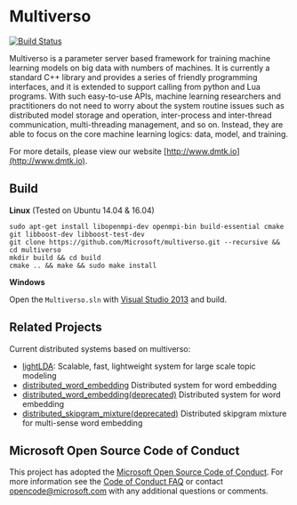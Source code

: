 Multiverso
==========
[![Build Status](https://travis-ci.org/Microsoft/Multiverso.svg?branch=master)](https://travis-ci.org/Microsoft/Multiverso)

Multiverso is a parameter server based framework for training machine learning models on big data with numbers of machines. It is currently a standard C++ library and provides a series of friendly programming interfaces, and it is extended to support calling from python and Lua programs. With such easy-to-use APIs, machine learning researchers and practitioners do not need to worry about the system routine issues such as distributed model storage and operation, inter-process and inter-thread communication, multi-threading management, and so on.
Instead, they are able to focus on the core machine learning logics: data, model, and training.

For more details, please view our website [http://www.dmtk.io](http://www.dmtk.io).

Build
----------

**Linux** (Tested on Ubuntu 14.04 & 16.04)

```
sudo apt-get install libopenmpi-dev openmpi-bin build-essential cmake git libboost-dev libboost-test-dev
git clone https://github.com/Microsoft/multiverso.git --recursive && cd multiverso
mkdir build && cd build
cmake .. && make && sudo make install
```

**Windows**

Open the `Multiverso.sln` with [Visual Studio 2013]() and build.

Related Projects
----------

Current distributed systems based on multiverso:

* [lightLDA](https://github.com/Microsoft/lightlda): Scalable, fast, lightweight system for large scale topic modeling
* [distributed_word_embedding](https://github.com/Microsoft/multiverso/tree/master/Applications/WordEmbedding) Distributed system for word embedding
* [distributed_word_embedding(deprecated)](https://github.com/Microsoft/distributed_word_embedding) Distributed system for word embedding
* [distributed_skipgram_mixture(deprecated)](https://github.com/Microsoft/distributed_skipgram_mixture) Distributed skipgram mixture for multi-sense word embedding

Microsoft Open Source Code of Conduct
------------

This project has adopted the [Microsoft Open Source Code of Conduct](https://opensource.microsoft.com/codeofconduct/). For more information see the [Code of Conduct FAQ](https://opensource.microsoft.com/codeofconduct/faq/) or contact [opencode@microsoft.com](mailto:opencode@microsoft.com) with any additional questions or comments.

